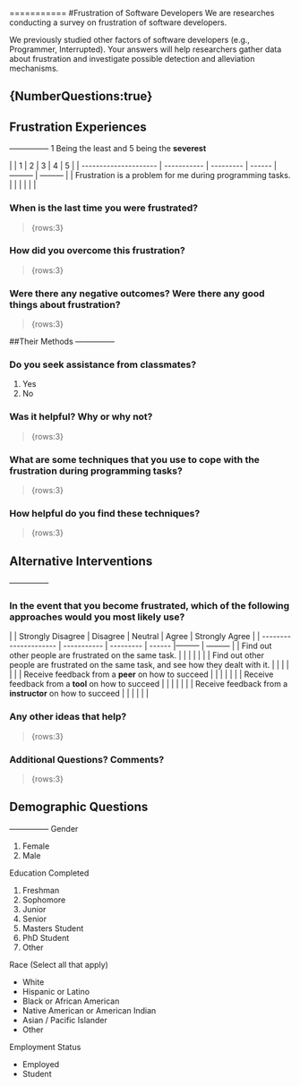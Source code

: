 
===========
#Frustration of Software Developers
We are researches conducting a survey on frustration of software developers.

We previously studied other factors of software developers (e.g., Programmer, Interrupted). Your answers will help researchers gather data about frustration and investigate possible detection and alleviation mechanisms.

{NumberQuestions:true}
-----------


## Frustration Experiences
—————
1 Being the least and 5 being the **severest**

|                       | 1 | 2 | 3 | 4 | 5 |
| --------------------- | ----------- | --------- | ------ |——— | ——— |
| Frustration is a problem for me during programming tasks. |  |  |  |  |  |


### When is the last time you were frustrated?
> {rows:3}
 
### How did you overcome this frustration?
> {rows:3}

### Were there any negative outcomes?  Were there any good things about frustration?
> {rows:3}


##Their Methods
—————
### Do you seek assistance from classmates?
1. Yes
2. No

### Was it helpful? Why or why not?
> {rows:3}

### What are some techniques that you use to cope with the frustration during programming tasks?
> {rows:3}

### How helpful do you find these techniques?
> {rows:3}

## Alternative Interventions
—————
### In the event that you become frustrated, which of the following approaches would you most likely use? 

|                       | Strongly Disagree | Disagree | Neutral | Agree | Strongly Agree |
| --------------------- | ----------- | --------- | ------ |——— | ——— |
| Find out other people are frustrated on the same task. |  |  |  |  |  |
| Find out other people are frustrated on the same task, and see how they dealt with it.  |  |  |  |  |  |
| Receive feedback from a **peer** on how to succeed  |  |  |  |  |  |
| Receive feedback from a **tool** on how to succeed  |  |  |  |  |  |
| Receive feedback from a **instructor** on how to succeed  |  |  |  |  |  |

### Any other ideas that help?
> {rows:3}

### Additional Questions? Comments?
> {rows:3}

## Demographic Questions
—————
Gender
1. Female
2. Male

Education Completed
1. Freshman
2. Sophomore
3. Junior
4. Senior
5. Masters Student
6. PhD Student
7. Other
 
Race (Select all that apply)
* White
* Hispanic or Latino	
* Black or African American
* Native American or American Indian
* Asian / Pacific Islander
* Other

Employment Status
* Employed
* Student
